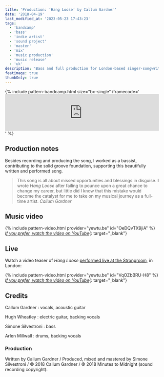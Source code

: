 ```yaml
---
title: 'Production: ‘Hang Loose’ by Callum Gardner'
date: '2018-04-19'
last_modified_at: '2023-05-23 17:43:23'
tags:
  - 'bandcamp'
  - 'bass'
  - 'indie artist'
  - 'sound project'
  - 'master'
  - 'mix'
  - 'music production'
  - 'music release'
  - 'uk'
description: 'Bass and full production for London-based singer-songwriter Callum Gardner’s new single, ‘Hang Loose’.'
featimage: true
thumbOnly: true
---
```

{% include pattern-bandcamp.html size="bc-single" iframecode='<iframe style="border: 0; width: 100%; height: 120px;" src="https://bandcamp.com/EmbeddedPlayer/track=1148436830/size=large/bgcol=ffffff/linkcol=333333/tracklist=false/artwork=small/transparent=true/"><a href="https://callumgardner.bandcamp.com/track/hang-loose">Hang Loose by Callum Gardner</a></iframe>' %}

## Production notes

Besides recording and producing the song, I worked as a bassist, contributing to the solid groove foundation, supporting this beautifully written and performed song.

> This song is all about missed opportunities and blessings in disguise. I wrote _Hang Loose_ after failing to pounce upon a great chance to change my career, but little did I know that this mistake would become the catalyst for me to take on my musical journey as a full-time artist.
> <cite>Callum Gardner</cite>

## Music video

{% include pattern-video.html provider="yewtu.be" id="OeDQvTX9jiA" %}
[_If you prefer, watch the video on YouTube_](https://youtu.be/OeDQvTX9jiA){: target="_blank"}

## Live

Watch a video teaser of _Hang Loose_ [performed live at the Strongroom](/blog/live-shows/), in London:

{% include pattern-video.html provider="yewtu.be" id="VqOZbBRU-H8" %}
[_If you prefer, watch the video on YouTube_](https://youtu.be/VqOZbBRU-H8){: target="_blank"}

## Credits

Callum Gardner
: vocals, acoustic guitar

Hugh Wheatley
: electric guitar, backing vocals

Simone Silvestroni
: bass

Arlen Millwall
: drums, backing vocals

### Production

Written by Callum Gardner / Produced, mixed and mastered by Simone Silvestroni / &copy;&nbsp;2018 Callum Gardner / ℗&nbsp;2018 Minutes to Midnight (sound recording copyright).